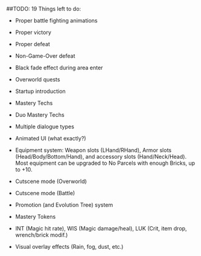 ##TODO:
19 Things left to do:

- Proper battle fighting animations
- Proper victory
- Proper defeat
- Non-Game-Over defeat 
- Black fade effect during area enter
- Overworld quests
- Startup introduction
- Mastery Techs
- Duo Mastery Techs
- Multiple dialogue types

- Animated UI (what exactly?)
- Equipment system:
Weapon slots (LHand/RHand), Armor slots (Head/Body/Bottom/Hand), and accessory slots (Hand/Neck/Head).
Most equipment can be upgraded to No Parcels with enough Bricks, up to +10.

- Cutscene mode (Overworld)
- Cutscene mode (Battle)
- Promotion (and Evolution Tree) system
- Mastery Tokens
- INT (Magic hit rate), WIS (Magic damage/heal),
LUK (Crit, item drop, wrench/brick modif.)
- Visual overlay effects (Rain, fog, dust, etc.)